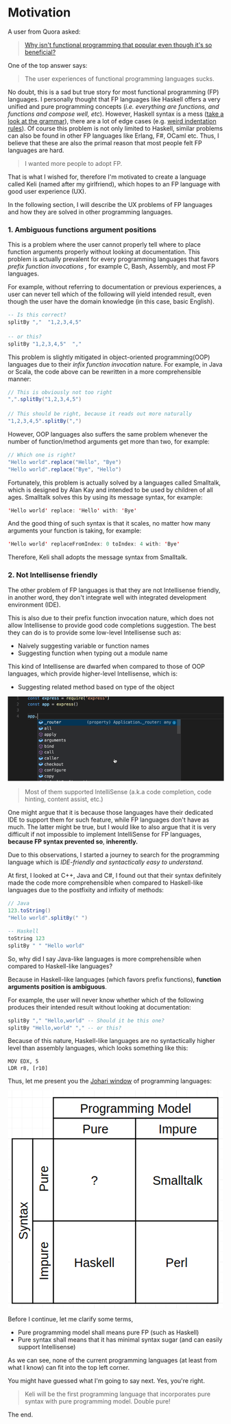 # Motivation

A user from Quora asked: 

> [Why isn't functional programming that popular even though it's so beneficial?](https://www.quora.com/Why-isnt-functional-programming-that-popular-even-though-its-so-beneficial)

One of the top answer says: 

> The user experiences of functional programming languages sucks.

No doubt, this is a sad but true story for most functional programming  \(FP\) languages. I personally thought that FP languages like Haskell offers a very unified and pure programming concepts \(_i.e. everything are functions, and functions and compose well, etc_\). However, Haskell syntax is a mess \([take a look at the grammar](https://www.haskell.org/onlinereport/syntax-iso.html)\), there are a lot of edge cases \(e.g. [weird indentation rules](https://github.com/haskell/haskell-mode/wiki/Why-TAB-cycle-indentation-for-Haskell-is-a-hard-problem)\). Of course this problem is not only limited to Haskell, similar problems can also be found in other FP languages like Erlang, F\#, OCaml etc.  Thus, I believe that these are also the primal reason that most people felt FP languages are hard. 

> I wanted more people to adopt FP.

That is what I wished for, therefore I'm motivated to create a language called Keli \(named after my girlfriend\), which hopes to an FP language with good user experience \(UX\). 

In the following section, I will describe the UX problems of FP languages and how they are solved in other programming languages.

### 1. Ambiguous functions argument positions

This is a problem where the user cannot properly tell where to place function arguments properly without looking at documentation. This problem is actually prevalent for every programming languages that favors _prefix function invocations ,_ for example C, Bash, Assembly, and most FP languages. 

For example, without referring to documentation or previous experiences, a user can never tell which of the following will yield intended result, even though the user have the domain knowledge \(in this case, basic English\).

```haskell
-- Is this correct?
splitBy ","  "1,2,3,4,5"

-- or this?
splitBy "1,2,3,4,5"  ","
```

This problem is slightly mitigated in object-oriented programming\(OOP\) languages due to their _infix function invocation_ nature. For example, in Java or Scala, the code above can be rewritten in a more comprehensible manner:

```java
// This is obviously not too right
",".splitBy("1,2,3,4,5")

// This should be right, because it reads out more naturally
"1,2,3,4,5".splitBy(",")
```

However, OOP languages also suffers the same problem whenever the number of function/method arguments get more than two, for example:

```java
// Which one is right?
"Hello world".replace("Hello", "Bye")
"Hello world".replace("Bye", "Hello")
```

Fortunately, this problem is actually solved by a languages called Smalltalk, which is designed by Alan Kay and intended to be used by children of all ages. Smalltalk solves this by using its message syntax, for example:

```java
'Hello world' replace: 'Hello' with: 'Bye'
```

And the good thing of such syntax is that it scales, no matter how many arguments your function is taking, for example:

```java
'Hello world' replaceFromIndex: 0 toIndex: 4 with: 'Bye'
```

Therefore, Keli shall adopts the message syntax from Smalltalk.

### 2. Not Intellisense friendly

The other problem of FP languages is that they are not Intellisense friendly, in another word, they don't integrate well with integrated development environment \(IDE\). 

This is also due to their prefix function invocation nature, which does not allow Intellisense to provide good code completions suggestion. The best they can do is to provide some low-level Intellisense such as:

* Naively suggesting variable or function names 
* Suggesting function when typing out a module name

This kind of Intellisense are dwarfed when compared to those of OOP languages, which provide higher-level Intellisense, which is:

* Suggesting related method based on type of the object

![Higher-level IntelliSense in action](.gitbook/assets/intellisense.gif)

> Most of them supported IntelliSense \(a.k.a code completion, code hinting, content assist, etc.\)

One might argue that it is because those languages have their dedicated IDE to support them for such feature, while FP languages don't have as much. The latter might be true, but I would like to also argue that it is very difficult if not impossible to implement IntelliSense for FP languages, **because FP syntax prevented so**, **inherently.**  

Due to this observations, I started a journey to search for the programming language which is _IDE-friendly and syntactically easy to understand_. 

At first, I looked at C++, Java and C\#, I found out that their syntax definitely made the code more comprehensible when compared to Haskell-like languages due to the postfixity and infixity of methods:

```java
// Java
123.toString()
"Hello world".splitBy(" ")
```

```haskell
-- Haskell
toString 123
splitBy " " "Hello world"
```

So, why did I say Java-like languages is more comprehensible when compared to Haskell-like languages? 

Because in Haskell-like languages \(which favors prefix functions\),  **function arguments position is ambiguous**.

For example, the user will never know whether which of the following produces their intended result without looking at documentation:

```haskell
splitBy "," "Hello,world" -- Should it be this one?
splitBy "Hello,world" "," -- or this?
```

Because of this nature, Haskell-like languages are no syntactically higher level than assembly languages, which looks something like this:

```text
MOV EDX, 5
LDR r8, [r10]
```



Thus, let me present you the [Johari window](https://en.wikipedia.org/wiki/Johari_window) of programming languages: 

![Johari window of programming languages \(sorry if I offended any Perl-ians\)](.gitbook/assets/image%20%282%29.png)

Before I continue, let me clarify some terms, 

* Pure programming model shall means pure FP \(such as Haskell\)
* Pure syntax shall means that it has minimal syntax sugar \(and can easily support Intellisense\)

As we can see,  none of the current programming languages \(at least from what I know\) can fit into the top left corner. 

You might have guessed what I'm going to say next. Yes, you're right. 

> Keli will be the first programming language that incorporates pure syntax with pure  programming model. Double pure!

The end.

